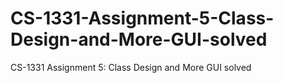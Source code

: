 # CS-1331-Assignment-5-Class-Design-and-More-GUI-solved
CS-1331 Assignment 5: Class Design and More GUI solved
